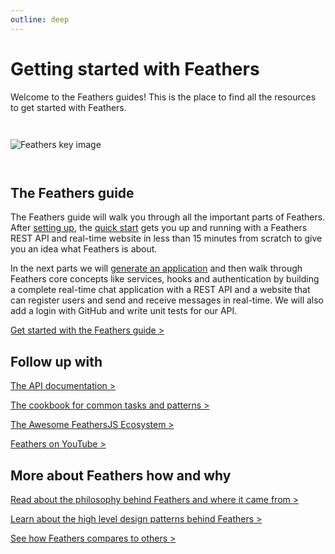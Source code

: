 ```yaml
---
outline: deep
---
```


# Getting started with Feathers

Welcome to the Feathers guides! This is the place to find all the resources to get started with Feathers.

<img style="margin: 2em 0;" src="/img/key-image-horizontal.png" alt="Feathers key image">

## The Feathers guide

The Feathers guide will walk you through all the important parts of Feathers. After [setting up](./basics/setup.md), the [quick start](./basics/starting.md) gets you up and running with a Feathers REST API and real-time website in less than 15 minutes from scratch to give you an idea what Feathers is about.

In the next parts we will [generate an application](./basics/generator.md) and then walk through Feathers core concepts like services, hooks and authentication by building a complete real-time chat application with a REST API and a website that can register users and send and receive messages in real-time. We will also add a login with GitHub and write unit tests for our API.

[Get started with the Feathers guide >](./basics/setup.md)

## Follow up with

[The API documentation >](../api/)

[The cookbook for common tasks and patterns >](../cookbook/)

[The Awesome FeathersJS Ecosystem >](https://github.com/feathersjs/awesome-feathersjs)

[Feathers on YouTube >](https://www.youtube.com/playlist?list=PLwSdIiqnDlf_lb5y1liQK2OW5daXYgKOe)

## More about Feathers how and why

[Read about the philosophy behind Feathers and where it came from >](https://blog.feathersjs.com/why-we-built-the-best-web-framework-you-ve-probably-never-heard-of-until-now-176afc5c6aac)

[Learn about the high level design patterns behind Feathers >](https://blog.feathersjs.com/design-patterns-for-modern-web-apis-1f046635215)

[See how Feathers compares to others >](https://feathersjs.com/comparison)
